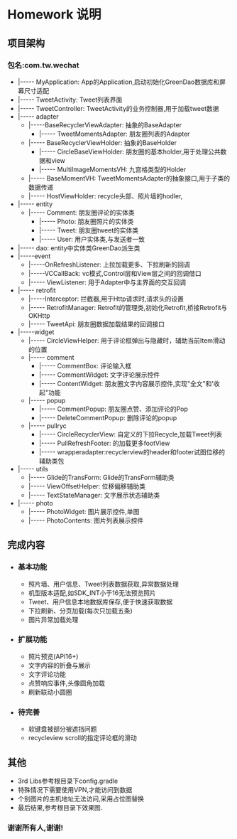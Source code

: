 # Homework 说明
## 项目架构
### 包名:com.tw.wechat
    
*    |----- MyApplication: App的Application,启动初始化GreenDao数据库和屏幕尺寸适配
*    |----- TweetActivity: Tweet列表界面
*    |----- TweetController: TweetActivity的业务控制器,用于加载tweet数据
*    |----- adapter
     * |-----BaseRecyclerViewAdapter: 抽象的BaseAdapter
        * |----- TweetMomentsAdapter: 朋友圈列表的Adapter
     * |----- BaseRecyclerViewHolder: 抽象的BaseHolder
    	* |----- CircleBaseViewHolder: 朋友圈的基本holder,用于处理公共数据和view
   	    * |----- MultiImageMomentsVH: 九宫格类型的Holder
     * |----- BaseMomentVH: TweetMomentsAdapter的抽象接口,用于子类的数据传递 	
     * |----- HostViewHolder: recycle头部、照片墙的hodler,
* |----- entity
	* |----- Comment: 朋友圈评论的实体类
    	* |----- Photo: 朋友圈照片的实体类
    	* |----- Tweet: 朋友圈tweet的实体类
        * |----- User: 用户实体类,与发送者一致
* |----- dao: entity中实体类GreenDao派生类
* |-----event
	* |-----OnRefreshListener: 上拉加载更多、下拉刷新的回调
    * |-----VCCallBack: vc模式,Control层和View层之间的回调借口
    * |----- ViewListener: 用于Adapter中与主界面的交互回调
* |----- retrofit
	* |-----Interceptor: 拦截器,用于Http请求时,请求头的设置
    * |----- RetrofitManager: Retrofit的管理类,初始化Retrofit,桥接Retrofit与OKHttp
    * |----- TweetApi: 朋友圈数据加载结果的回调接口
* |-----widget
	* |----- CircleViewHelper: 用于评论框弹出与隐藏时，辅助当前Item滑动的位置
    * |----- comment
    	* |----- CommentBox: 评论输入框
        * |----- CommentWidget: 文字评论展示控件
        * |----- ContentWidget: 朋友圈文字内容展示控件,实现"全文"和'收起"功能
    * |----- popup
    	* |----- CommentPopup: 朋友圈点赞、添加评论的Pop
        * |----- DeleteCommentPopup: 删除评论的popup
    * |----- pullryc
    	* |----- CircleRecyclerView: 自定义的下拉Recycle,加载Tweet列表
        * |----- PullRefreshFooter: 的加载更多footView
        * |----- wrapperadapter:recyclerview的header和footer试图位移的辅助类包
* |----- utils 
	* |----- Glide的TransForm: Glide的TransForm辅助类
	* |----- ViewOffsetHelper: 位移偏移辅助类
	* |----- TextStateManager: 文字展示状态辅助类
* |----- photo
	* |----- PhotoWidget: 图片展示控件,单图
    * |----- PhotoContents: 图片列表展示控件
       
       
## 完成内容

* ### 基本功能
	* 照片墙、用户信息、Tweet列表数据获取,异常数据处理
    * 机型版本适配,如SDK_INT小于16无法预览照片
    * Tweet、用户信息本地数据库保存,便于快速获取数据
    * 下拉刷新、分页加载(每次只加载五条)
    * 图片异常加载处理
    
* ### 扩展功能
    * 照片预览(API16+)
    * 文字内容的折叠与展示
    * 文字评论功能
    * 点赞响应事件,头像圆角加载
    * 刷新联动小圆圈
    
* ### 待完善
    * 软键盘被部分被遮挡问题
    * recycleview scroll的指定评论框的滑动

## 其他
* 3rd Libs参考根目录下config.gradle
* 特殊情况下需要使用VPN,才能访问到数据
* 个别图片的主机地址无法访问,采用占位图替换
* 最后结果,参考根目录下效果图.


### 谢谢所有人,谢谢!

    
    
    
    
    
